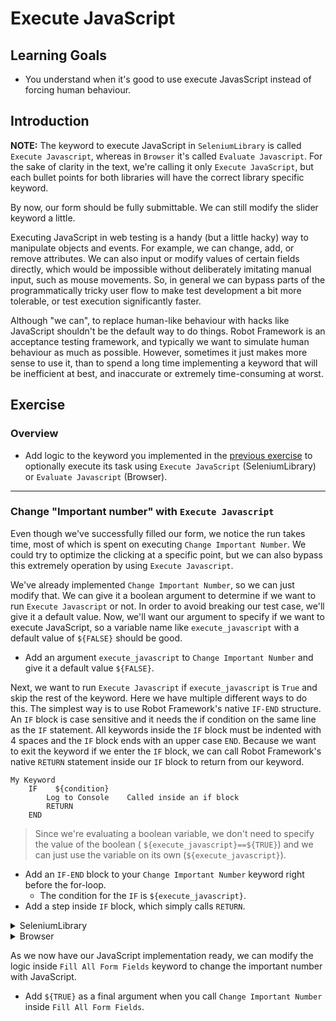 # Execute JavaScript

## Learning Goals

- You understand when it's good to use execute JavasScript instead of forcing human behaviour.

## Introduction

**NOTE:** The keyword to execute JavaScript in `SeleniumLibrary` is called `Execute Javascript`, whereas
in `Browser` it's called `Evaluate Javascript`. For the sake of clarity in the text, we're
calling it only `Execute JavaScript`, but each bullet points for both libraries will have the
correct library specific keyword.

By now, our form should be fully submittable. We can still modify
the slider keyword a little.

Executing JavaScript in web testing is a handy (but a little hacky)
way to manipulate objects and events. For example, we can
change, add, or remove attributes. We can also input or modify values of certain
fields directly, which would be impossible without deliberately imitating manual input, such as mouse movements.
So, in general we can bypass parts of the programmatically tricky user flow to make test development
a bit more tolerable, or test execution significantly faster.

Although "we can", to replace human-like behaviour with hacks like JavaScript
shouldn't be the default way to do things. Robot Framework is an acceptance testing framework,
and typically we want to simulate human behaviour as much as possible.
However, sometimes it just makes more sense to use it, than to spend a long time
implementing a keyword that will be inefficient at best, and inaccurate or
extremely time-consuming at worst.

## Exercise

### Overview

- Add logic to the keyword you implemented in the [previous exercise](./07-slider.md) to optionally
execute its task using `Execute JavaScript` (SeleniumLibrary) or `Evaluate Javascript` (Browser).

---

### Change "Important number" with <code>Execute Javascript</code>

Even though we've successfully filled our form, we notice the run takes time, most of which is spent on executing `Change Important Number`.
We could try to optimize the clicking at a specific point, but we can also bypass this extremely operation by using
`Execute Javascript`.

We've already implemented `Change Important Number`, so we can just modify that. We can give it a boolean
argument to determine if we want to run `Execute Javascript` or not. In order to avoid breaking our
test case, we'll give it a default value. Now, we'll want our argument to specify if we want to execute
JavaScript, so a variable name like `execute_javascript` with a default value of `${FALSE}` should be good.

- Add an argument `execute_javascript` to `Change Important Number` and give it a default value `${FALSE}`.

Next, we want to run `Execute Javascript` if `execute_javascript` is `True` and skip the rest of the keyword.
Here we have multiple different ways to do this. The simplest way is to use Robot Framework's native `IF-END`
structure. An `IF` block is case sensitive and it needs the if condition on the same line as the `IF` statement.
All keywords inside the `IF` block must be indented with 4 spaces and the `IF` block ends with an upper case
`END`. Because we want to exit the keyword if we enter the `IF` block, we can call Robot Framework's native
`RETURN` statement inside our `IF` block to return from our keyword.

```robot
My Keyword
    IF    ${condition}
        Log to Console    Called inside an if block
        RETURN
    END
```

> Since we're evaluating a boolean variable, we don't need to specify the value of the boolean (
`${execute_javascript}==${TRUE}`) and we can just use the variable on its own (`${execute_javascript}`).

- Add an `IF-END` block to your `Change Important Number` keyword right before the for-loop.
  - The condition for the `IF` is `${execute_javascript}`.
- Add a step inside `IF` block, which simply calls `RETURN`.

<details>
  <summary>SeleniumLibrary</summary>

Executing JavaScript is fun when the elements have `id` attributes. In those cases, we can use
`document.getElementById("myId")` to find our elements. For example, we could change our datepicker logic
to use that as well. However, our "Important number" doesn't have an `id`, so we're forced to use something
else. Throughout this training, we've used XPaths. Using XPaths in JavaScript much more complex than what
we've used in SeleniumLibrary keywords. We can use XPaths in JavaScript by using the following code:

```js
document.evaluate("//our/xpath", document, null, XPathResult.FIRST_ORDERED_NODE_TYPE, null).singleNodeValue
```

Compared to using `xpath://our/xpath`, that is a bit more difficult, right? We can use that by all means,
but we can also use `document.querySelector()` The difference is, that `querySelector()` doesn't use
XPaths. It uses CSS. So, in other words if we want to find `//parent/child[@attribute='value']` with
`querySelector()`, our selector will be `parent child[attribute='value']`. We used the `name` attribute
in the previous exercise as the locator for our "Important number". We can transform that into an XPath
simply by using `//input[@name='important_number']`.

Doesn't matter if we use XPath or CSS, the function returns our element. Then we still need to change its
attribute value. Changing an attribute value in JavaScript is as simple as `element.attribute=value`.
We notice that the "Important number" element has an attribute called `value` and our new value is in
our `wanted_value` argument. So, full execution would be
`document.evaluate(...).singleNodeValue.value = ${wanted_value};`.

- Write `Execute Javascript` implementation using either the XPath or CSS selector to change the "Important
number" value to `wanted_value`.

> `Execute Javascript` can return values normally, but in order to get values
> you need to explicitly tell the JavaScript command to `return` even though
> the command would normally return a value when running in the browser console,
> e.g. `${element}=       Execute Javascript    return document.getElementById("myId");`
</details> <!-- SeleniumLibrary -->

<details>
  <summary>Browser</summary>

In contrast to SeleniumLibrary's implementation, Browser's keyword to execute JavaScript takes two arguments. The first argument is
a reference to an element in the web page, and the second one is the JS function,
that will be sent to that referenced element. Locator is not the same as a reference, so we will need to call another keyword to create a reference first.

The operation on the slider is thus not a one-liner, so let's make a
separate keyword for it, which can be then called by `IF` block.
The new keyword should contain the steps to get a reference for the slider, and change its value with a simple JS function.

- Add a keyword `Change Slider Value With JS` that will change the slider's value to `wanted_value`.

Reference to an element is returned by `Get Element` keyword, which takes a
locator as an argument. Store it in a local variable. It can be used like a
locator in other keywords, even without the need to specify the iframe.
With this direct reference to the slider, JS function needed is a simple change of the `value` property.
Example function syntax: `(element) => element.property = "new value"`.

- Use `Get Element` to get a reference to the slider element.
- Use `Evaluate Javascript` to assign `wanted_value` to the slider's `value` property using the reference element.

Our keyword should also check that the value stored by the slider indeed changed.
This can be done by confirming the value before the change is `0`, and after is
equal to the `wanted value`. Browser's keywords have built-in checking, so
there's no need to store the numbers and compare them as integers. The value is stored inside slider's properly, so you can use the `Get Property` keyword.

Browser library has builtin waiting and no separate validation keywords. Instead, you can use `Get Text`
to validate the text automatically. Python validations such as `==`, `!=`, `contains`, and `not contains`
are available for validation. The syntax is Python-esque:

```robot
Get Text    locator    ==    some text
```

- Implement checks with `Get Property` to ensure the value has been changed.

</details> <!-- Browser -->

As we now have our JavaScript implementation ready, we can modify the logic inside
`Fill All Form Fields` keyword to change the important number with JavaScript.

- Add `${TRUE}` as a final argument when you call `Change Important Number` inside `Fill All Form Fields`.

</details> <!-- Change important number -->
